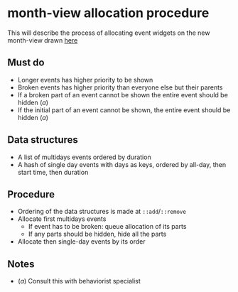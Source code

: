 month-view allocation procedure
================================

This will describe the process of allocating event widgets on the new month-view drawn [here][1]
## Must do

+ Longer events has higher priority to be shown
+ Broken events has higher priority than everyone else but their parents
+ If a broken part of an event cannot be shown the entire event should be hidden (*a*)
+ If the initial part of an event cannot be shown, the entire event should be hidden (*a*)

## Data structures

+ A list of multidays events ordered by duration
+ A hash of single day events with days as keys, ordered by all-day, then start time, then duration

## Procedure

+ Ordering of the data structures is made at `::add`/`::remove`
+ Allocate first multidays events
  * If event has to be broken: queue allocation of its parts
  * If any parts should be hidden, hide all the parts
+ Allocate then single-day events by its order

## Notes

+ (*a*) Consult this with behaviorist specialist

[1]: https://github.com/erick2red/calendar-docs/raw/master/pics/lapo/month-view-final.png
